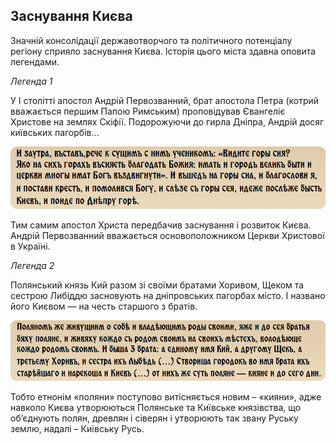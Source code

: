 Заснування Києва
----------------

Значній консолідації державотворчого та політичного потенціалу регіону
сприяло заснування Києва. Історія цього міста здавна оповита легендами.

*Легенда 1*

У І столітті апостол Андрій Первозванний, брат апостола Петра (котрий
вважається першим Папою Римським) проповідував Євангеліє Христове на
землях Скіфії. Подорожуючи до гирла Дніпра, Андрій досяг київських
пагорбів…

![image](lege1.jpg)

Тим самим апостол Христа передбачив заснування і розвиток Києва. Андрій
Первозванний вважається основоположником Церкви Христової в Україні.

*Легенда 2*

Полянський князь Кий разом зі своїми братами Хоривом, Щеком та сестрою
Либіддю засновують на дніпровських пагорбах місто. І названо його Києвом
— на честь старшого з братів.

![image](lege2.jpg)

Тобто етнонім «поляни» поступово витісняється новим – «кияни», адже
навколо Києва утворюються Полянське та Київське князівства, що
об’єднують полян, древлян і сіверян і утворюють так звану Руську землю,
надалі – Київську Русь.